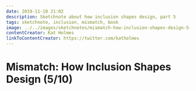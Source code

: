```yaml
---
date: 2019-11-10 21:02
description: Sketchnote about how inclusion shapes design, part 5
tags: sketchnote, inclusion, mismatch, book
image: ../../images/sketchnotes/mismatch-how-inclusion-shapes-design-5-small.jpg
contentCreator: Kat Holmes
linkToContentCreator: https://twitter.com/katholmes
---
```


# Mismatch: How Inclusion Shapes Design (5/10)

